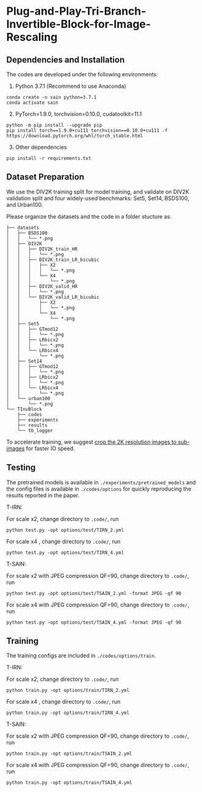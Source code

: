 # Plug-and-Play-Tri-Branch-Invertible-Block-for-Image-Rescaling

## Dependencies and Installation
The codes are developed under the following environments:
1. Python 3.7.1 (Recommend to use Anaconda)

```shell
conda create -n sain python=3.7.1
conda activate sain
```

2. PyTorch=1.9.0, torchvision=0.10.0, cudatoolkit=11.1

```shell
python -m pip install --upgrade pip
pip install torch==1.9.0+cu111 torchvision==0.10.0+cu111 -f https://download.pytorch.org/whl/torch_stable.html
```
3. Other dependencies

```shell
pip install -r requirements.txt
```
## Dataset Preparation
We use the DIV2K training split for model training, and validate on DIV2K validation split and four widely-used benchmarks: Set5, Set14, BSDS100, and Urban100.

Please organize the datasets and the code in a folder stucture as:
```
├── datasets
│   ├── BSDS100
│   │   └── *.png
│   ├── DIV2K
│   │   ├── DIV2K_train_HR
│   │   │   └── *.png
│   │   ├── DIV2K_train_LR_bicubic
│   │   │   ├── X2
│   │   │   │   └── *.png
│   │   │   └── X4
│   │   │       └── *.png
│   │   ├── DIV2K_valid_HR
│   │   │   └── *.png
│   │   └── DIV2K_valid_LR_bicubic
│   │       ├── X2
│   │       │   └── *.png
│   │       └── X4
│   │           └── *.png
│   ├── Set5
│   │   ├── GTmod12
│   │   │   └── *.png
│   │   ├── LRbicx2
│   │   │   └── *.png
│   │   └── LRbicx4
│   │       └── *.png
│   ├── Set14
│   │   ├── GTmod12
│   │   │   └── *.png
│   │   ├── LRbicx2
│   │   │   └── *.png
│   │   └── LRbicx4
│   │       └── *.png
│   └── urban100
│       └── *.png
└── TInvBlock 
    ├── codes
    ├── experiments
    ├── results
    └── tb_logger
```

To accelerate training, we suggest [crop the 2K resolution images to sub-images](https://github.com/XPixelGroup/BasicSR/blob/master/docs/DatasetPreparation.md#div2k) for faster IO speed.

## Testing 
The pretrained models is available in `./experiments/pretrained_models` and the config files is available in `./codes/options` for quickly reproducing the results reported in the paper.

T-IRN:

For scale x2, change directory to `.code/`, run
```shell
python test.py -opt options/test/TIRN_2.yml 
```
For scale x4 , change directory to `.code/`, run
```shell
python test.py -opt options/test/TIRN_4.yml
```

T-SAIN:

For scale x2 with JPEG compression QF=90, change directory to `.code/`, run
```shell
python test.py -opt options/test/TSAIN_2.yml -format JPEG -qf 90
```
For scale x4 with JPEG compression QF=90, change directory to `.code/`, run
```shell
python test.py -opt options/test/TSAIN_4.yml -format JPEG -qf 90
```

## Training
 The training configs are included in  `./codes/options/train`. 
 
 T-IRN:
 
For scale x2, change directory to `.code/`, run
```shell
python train.py -opt options/train/TIRN_2.yml 
```
For scale x4 , change directory to `.code/`, run
```shell
python train.py -opt options/train/TIRN_4.yml
```

T-SAIN:

For scale x2 with JPEG compression QF=90, change directory to `.code/`, run
```shell
python train.py -opt options/train/TSAIN_2.yml 
```
For scale x4 with JPEG compression QF=90, change directory to `.code/`, run
```shell
python train.py -opt options/train/TSAIN_4.yml 
```
